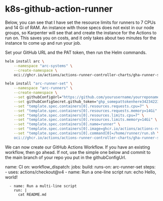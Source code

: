 # k8s-github-action-runner

Below, you can see that I have set the resource limits for runners to 7 CPUs and 14 Gi of RAM. An instance with those specs does not exist in our node groups, so Karpenter will see that and create the instance for the Actions to run on. This saves you on costs, and it only takes about two minutes for the instance to come up and run your job.

Set your GitHub URL and the PAT token, then run the Helm commands.
```bash
helm install arc \
    --namespace "arc-systems" \
    --create-namespace \
    oci://ghcr.io/actions/actions-runner-controller-charts/gha-runner-scale-set-controller
```    

```bash
helm install "arc-runner-set" \
    --namespace "arc-runners" \
    --create-namespace \
    --set githubConfigUrl="https://github.com/yourusername/yourreponame" \
    --set githubConfigSecret.github_token="ghp_somepattokenhere342342234" \
    --set "template.spec.containers[0].resources.requests.cpu=7" \
    --set "template.spec.containers[0].resources.requests.memory=14Gi" \
    --set "template.spec.containers[0].resources.limits.cpu=7" \
    --set "template.spec.containers[0].resources.limits.memory=14Gi" \
    --set "template.spec.containers[0].name=runner" \
    --set "template.spec.containers[0].image=ghcr.io/actions/actions-runner:latest" \
    --set "template.spec.containers[0].command[0]=/home/runner/run.sh \
    oci://ghcr.io/actions/actions-runner-controller-charts/gha-runner-scale-set

```
    

We can now create our GitHub Actions Workflow. If you have an existing workflow, then go ahead. If not, use the simple one below and commit to the main branch of your repo you put in the githubConfigUrl.

name: CI
on:
  workflow_dispatch:
jobs:
  build:
    runs-on: arc-runner-set
    steps:
      - uses: actions/checkout@v4
      - name: Run a one-line script
        run: echo Hello, world!

      - name: Run a multi-line script
        run: |
          cat README.md
         
